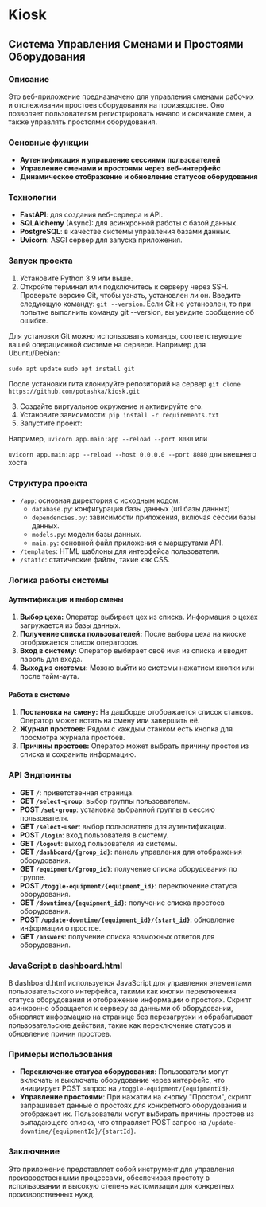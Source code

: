 # Kiosk

## Система Управления Сменами и Простоями Оборудования

### Описание
Это веб-приложение предназначено для управления сменами рабочих и отслеживания простоев оборудования на производстве. Оно позволяет пользователям регистрировать начало и окончание смен, а также управлять простоями оборудования.

### Основные функции
- **Аутентификация и управление сессиями пользователей**
- **Управление сменами и простоями через веб-интерфейс**
- **Динамическое отображение и обновление статусов оборудования**

### Технологии
- **FastAPI**: для создания веб-сервера и API.
- **SQLAlchemy** (Async): для асинхронной работы с базой данных.
- **PostgreSQL**: в качестве системы управления базами данных.
- **Uvicorn**: ASGI сервер для запуска приложения.

### Запуск проекта
1. Установите Python 3.9 или выше.
2. Откройте терминал или подключитесь к серверу через SSH. Проверьте версию Git, чтобы узнать, установлен ли он. Введите следующую команду: `git --version`. Если Git не установлен, то при попытке выполнить команду git --version, вы увидите сообщение об ошибке. 

Для установки Git можно использовать команды, соответствующие вашей операционной системе на сервере.
Например для Ubuntu/Debian:

`sudo apt update`
`sudo apt install git`

После установки гита клонируйте репозиторий на сервер `git clone https://github.com/potashka/kiosk.git`

3. Создайте виртуальное окружение и активируйте его.
4. Установите зависимости: `pip install -r requirements.txt`
5. Запустите проект: 

Например,  `uvicorn app.main:app --reload --port 8080` или

`uvicorn app.main:app --reload --host 0.0.0.0 --port 8080` для внешнего хоста

### Структура проекта
- `/app`: основная директория с исходным кодом.
  - `database.py`: конфигурация базы данных (url базы данных)
  - `dependencies.py`: зависимости приложения, включая сессии базы данных.
  - `models.py`: модели базы данных.
  - `main.py`: основной файл приложения с маршрутами API.
- `/templates`: HTML шаблоны для интерфейса пользователя.
- `/static`: статические файлы, такие как CSS.

### Логика работы системы

#### Аутентификация и выбор смены

1. **Выбор цеха:** Оператор выбирает цех из списка. Информация о цехах загружается из базы данных.
2. **Получение списка пользователей:** После выбора цеха на киоске отображается список операторов.
3. **Вход в систему:** Оператор выбирает своё имя из списка и вводит пароль для входа.
4. **Выход из системы:** Можно выйти из системы нажатием кнопки или после тайм-аута.

#### Работа в системе

1. **Постановка на смену:** На дашборде отображается список станков. Оператор может встать на смену или завершить её.
2. **Журнал простоев:** Рядом с каждым станком есть кнопка для просмотра журнала простоев.
3. **Причины простоев:** Оператор может выбрать причину простоя из списка и сохранить информацию.

### API Эндпоинты
- **GET `/`**: приветственная страница.
- **GET `/select-group`**: выбор группы пользователем.
- **POST `/set-group`**: установка выбранной группы в сессию пользователя.
- **GET `/select-user`**: выбор пользователя для аутентификации.
- **POST `/login`**: вход пользователя в систему.
- **GET `/logout`**: выход пользователя из системы.
- **GET `/dashboard/{group_id}`**: панель управления для отображения оборудования.
- **GET `/equipment/{group_id}`**: получение списка оборудования по группе.
- **POST `/toggle-equipment/{equipment_id}`**: переключение статуса оборудования.
- **GET `/downtimes/{equipment_id}`**: получение списка простоев оборудования.
- **POST `/update-downtime/{equipment_id}/{start_id}`**: обновление информации о простое.
- **GET `/answers`**: получение списка возможных ответов для оборудования.

### JavaScript в dashboard.html
В dashboard.html используется JavaScript для управления элементами пользовательского интерфейса, такими как кнопки переключения статуса оборудования и отображение информации о простоях. Скрипт асинхронно обращается к серверу за данными об оборудовании, обновляет информацию на странице без перезагрузки и обрабатывает пользовательские действия, такие как переключение статусов и обновление причин простоев.

### Примеры использования
- **Переключение статуса оборудования**: Пользователи могут включать и выключать оборудование через интерфейс, что инициирует POST запрос на `/toggle-equipment/{equipmentId}`.
- **Управление простоями**: При нажатии на кнопку "Простои", скрипт запрашивает данные о простоях для конкретного оборудования и отображает их. Пользователи могут выбирать причины простоев из выпадающего списка, что отправляет POST запрос на `/update-downtime/{equipmentId}/{startId}`.

### Заключение
Это приложение представляет собой инструмент для управления производственными процессами, обеспечивая простоту в использовании и высокую степень кастомизации для конкретных производственных нужд.


